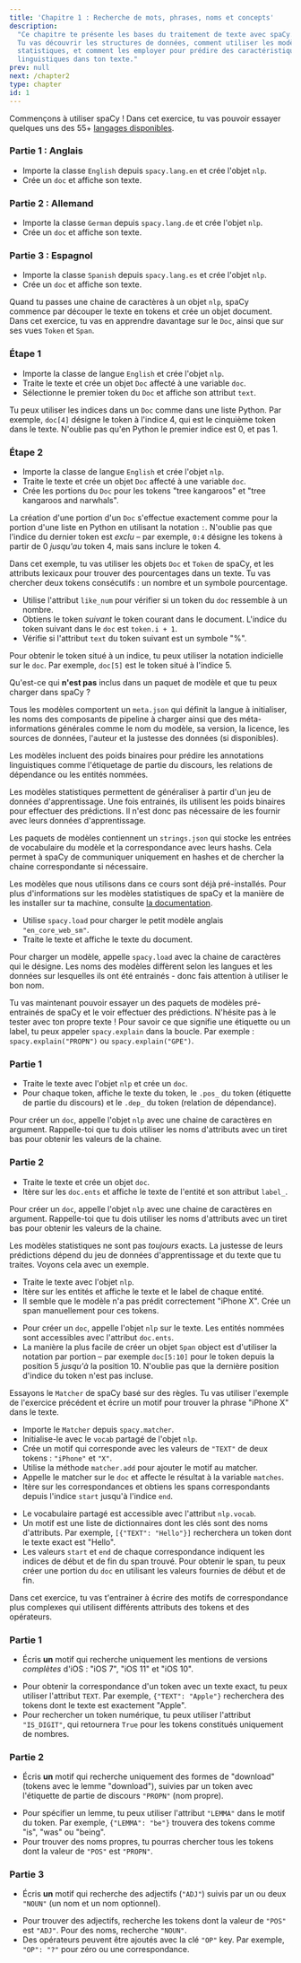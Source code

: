 ```yaml
---
title: 'Chapitre 1 : Recherche de mots, phrases, noms et concepts'
description:
  "Ce chapitre te présente les bases du traitement de texte avec spaCy.
  Tu vas découvrir les structures de données, comment utiliser les modèles
  statistiques, et comment les employer pour prédire des caractéristiques
  linguistiques dans ton texte."
prev: null
next: /chapter2
type: chapter
id: 1
---
```


<exercise id="1" title="Présentation de spaCy" type="slides,video">

<slides source="chapter1_01_introduction-to-spacy" start="0:165" end="3:01">
</slides>

</exercise>

<exercise id="2" title="Prise en main">

Commençons à utiliser spaCy ! Dans cet exercice, tu vas pouvoir essayer quelques
uns des 55+ [langages disponibles](https://spacy.io/usage/models#languages).

### Partie 1 : Anglais

- Importe la classe `English` depuis `spacy.lang.en` et crée l'objet `nlp`.
- Crée un `doc` et affiche son texte.

<codeblock id="01_02_01"></codeblock>

### Partie 2 : Allemand

- Importe la classe `German` depuis `spacy.lang.de` et crée l'objet `nlp`.
- Crée un `doc` et affiche son texte.

<codeblock id="01_02_02"></codeblock>

### Partie 3 : Espagnol

- Importe la classe `Spanish` depuis `spacy.lang.es` et crée l'objet `nlp`.
- Crée un `doc` et affiche son texte.

<codeblock id="01_02_03"></codeblock>

</exercise>

<exercise id="3" title="Documents, spans et tokens">

Quand tu passes une chaine de caractères à un objet `nlp`, spaCy commence par
découper le texte en tokens et crée un objet document. Dans cet exercice, tu
vas en apprendre davantage sur le `Doc`, ainsi que sur ses vues `Token` et
`Span`.

### Étape 1

- Importe la classe de langue `English` et crée l'objet `nlp`.
- Traite le texte et crée un objet `Doc` affecté à une variable `doc`.
- Sélectionne le premier token du `Doc` et affiche son attribut `text`.

<codeblock id="01_03_01">

Tu peux utiliser les indices dans un `Doc` comme dans une liste Python. Par
exemple, `doc[4]` désigne le token à l'indice 4, qui est le cinquième token
dans le texte. N'oublie pas qu'en Python le premier indice est 0, et pas 1.

</codeblock>

### Étape 2

- Importe la classe de langue `English` et crée l'objet `nlp`.
- Traite le texte et crée un objet `Doc` affecté à une variable `doc`.
- Crée les portions du `Doc` pour les tokens "tree kangaroos" et "tree
  kangaroos and narwhals".

<codeblock id="01_03_02">

La création d'une portion d'un `Doc` s'effectue exactement comme pour la
portion d'une liste en Python en utilisant la notation `:`. N'oublie pas que
l'indice du dernier token est _exclu_ – par exemple, `0:4` désigne les tokens à
partir de 0 _jusqu'au_ token 4, mais sans inclure le token 4.

</codeblock>

</exercise>

<exercise id="4" title="Attributs lexicaux">

Dans cet exemple, tu vas utiliser les objets `Doc` et `Token` de spaCy, et les
attributs lexicaux pour trouver des pourcentages dans un texte. Tu vas chercher
deux tokens consécutifs : un nombre et un symbole pourcentage.

- Utilise l'attribut `like_num` pour vérifier si un token du `doc` ressemble à
  un nombre.
- Obtiens le token _suivant_ le token courant dans le document. L'indice du
  token suivant dans le `doc` est `token.i + 1`.
- Vérifie si l'attribut `text` du token suivant est un symbole "%".

<codeblock id="01_04">

Pour obtenir le token situé à un indice, tu peux utiliser la notation indicielle
sur le `doc`. Par exemple, `doc[5]` est le token situé à l'indice 5.

</codeblock>

</exercise>

<exercise id="5" title="Modèles statistiques" type="slides,video">

<slides source="chapter1_02_statistical-models" start="3:12" end="7:01">
</slides>

</exercise>

<exercise id="6" title="Paquets de modèles" type="choice">

Qu'est-ce qui **n'est pas** inclus dans un paquet de modèle et que tu peux
charger dans spaCy ?

<choice>
<opt text="Un fichier de métadonnées contenant le langage, le pipeline et la licence.">

Tous les modèles comportent un `meta.json` qui définit la langue à initialiser,
les noms des composants de pipeline à charger ainsi que des méta-informations
générales comme le nom du modèle, sa version, la licence, les sources de
données, l'auteur et la justesse des données (si disponibles).

</opt>
<opt text="Des poids binaires pour effectuer des prédictions statistiques.">

Les modèles incluent des poids binaires pour prédire les annotations
linguistiques comme l'étiquetage de partie du discours, les relations de
dépendance ou les entités nommées.

</opt>
<opt correct="true" text="Les données annotées sur lesquelles le modèle a été entrainé.">

Les modèles statistiques permettent de généraliser à partir d'un jeu de données
d'apprentissage. Une fois entrainés, ils utilisent les poids binaires pour
effectuer des prédictions. Il n'est donc pas nécessaire de les fournir avec
leurs données d'apprentissage.

</opt>
<opt text="Les Strings du vocabulaire du modèle et leurs hashs.">

Les paquets de modèles contiennent un `strings.json` qui stocke les entrées de
vocabulaire du modèle et la correspondance avec leurs hashs. Cela permet à
spaCy de communiquer uniquement en hashes et de chercher la chaine
correspondante si nécessaire.

</opt>
</choice>

</exercise>

<exercise id="7" title="Chargement de modèles">

Les modèles que nous utilisons dans ce cours sont déjà pré-installés. Pour plus
d'informations sur les modèles statistiques de spaCy et la manière de les
installer sur ta machine, consulte [la documentation](https://spacy.io/usage/models).

- Utilise `spacy.load` pour charger le petit modèle anglais `"en_core_web_sm"`.
- Traite le texte et affiche le texte du document.

<codeblock id="01_07">

Pour charger un modèle, appelle `spacy.load` avec la chaine de caractères qui
le désigne. Les noms des modèles diffèrent selon les langues et les données sur
lesquelles ils ont été entrainés - donc fais attention à utiliser le bon nom.

</codeblock>

</exercise>

<exercise id="8" title="Prédiction d'attributs linguistiques">

Tu vas maintenant pouvoir essayer un des paquets de modèles pré-entrainés de
spaCy et le voir effectuer des prédictions. N'hésite pas à le tester avec ton
propre texte ! Pour savoir ce que signifie une étiquette ou un label, tu peux
appeler `spacy.explain` dans la boucle. Par exemple :
`spacy.explain("PROPN")` ou `spacy.explain("GPE")`.

### Partie 1

- Traite le texte avec l'objet `nlp` et crée un `doc`.
- Pour chaque token, affiche le texte du token, le `.pos_` du token
  (étiquette de partie du discours) et le `.dep_` du token (relation de
  dépendance).

<codeblock id="01_08_01">

Pour créer un `doc`, appelle l'objet `nlp` avec une chaine de caractères en
argument. Rappelle-toi que tu dois utiliser les noms d'attributs avec un
tiret bas pour obtenir les valeurs de la chaine.

</codeblock>

### Partie 2

- Traite le texte et crée un objet `doc`.
- Itère sur les `doc.ents` et affiche le texte de l'entité et son attribut
  `label_`.

<codeblock id="01_08_02">

Pour créer un `doc`, appelle l'objet `nlp` avec une chaine de caractères en
argument. Rappelle-toi que tu dois utiliser les noms d'attributs avec un
tiret bas pour obtenir les valeurs de la chaine.

</codeblock>

</exercise>

<exercise id="9" title="Prédiction d'entités nommées dans le contexte">

Les modèles statistiques ne sont pas _toujours_ exacts. La justesse de leurs
prédictions dépend du jeu de données d'apprentissage et du texte que tu traites.
Voyons cela avec un exemple.

- Traite le texte avec l'objet `nlp`.
- Itère sur les entités et affiche le texte et le label de chaque entité.
- Il semble que le modèle n'a pas prédit correctement "iPhone X". Crée un span
  manuellement pour ces tokens.

<codeblock id="01_09">

- Pour créer un `doc`, appelle l'objet `nlp` sur le texte. Les entités nommées
  sont accessibles avec l'attribut `doc.ents`.
- La manière la plus facile de créer un objet `Span` object est d'utiliser la
  notation par portion – par exemple `doc[5:10]` pour le token depuis la
  position 5 _jusqu'à_ la position 10. N'oublie pas que la dernière position
  d'indice du token n'est pas incluse.

</codeblock>

</exercise>

<exercise id="10" title="Correspondances avec des règles" type="slides,video">

<slides source="chapter1_03_rule-based-matching" start="7:118" end="10:55">
</slides>

</exercise>

<exercise id="11" title="Utilisation du Matcher">

Essayons le `Matcher` de spaCy basé sur des règles. Tu vas utiliser l'exemple
de l'exercice précédent et écrire un motif pour trouver la phrase "iPhone X"
dans le texte.

- Importe le `Matcher` depuis `spacy.matcher`.
- Initialise-le avec le `vocab` partagé de l'objet `nlp`.
- Crée un motif qui corresponde avec les valeurs de `"TEXT"` de deux tokens :
  `"iPhone"` et `"X"`.
- Utilise la méthode `matcher.add` pour ajouter le motif au matcher.
- Appelle le matcher sur le `doc` et affecte le résultat à la variable
  `matches`.
- Itère sur les correspondances et obtiens les spans correspondants depuis
  l'indice `start` jusqu'à l'indice `end`.

<codeblock id="01_11">

- Le vocabulaire partagé est accessible avec l'attribut `nlp.vocab`.
- Un motif est une liste de dictionnaires dont les clés sont des noms
  d'attributs. Par exemple, `[{"TEXT": "Hello"}]` recherchera un token dont le
  texte exact est "Hello".
- Les valeurs `start` et `end` de chaque correspondance indiquent les indices de
  début et de fin du span trouvé. Pour obtenir le span, tu peux créer une
  portion du `doc` en utilisant les valeurs fournies de début et de fin.

</codeblock>

</exercise>

<exercise id="12" title="Ecriture de motifs">

Dans cet exercice, tu vas t'entrainer à écrire des motifs de correspondance
plus complexes qui utilisent différents attributs des tokens et des opérateurs.

### Partie 1

- Écris **un** motif qui recherche uniquement les mentions de versions
  _complètes_ d'iOS :
  "iOS 7", "iOS 11" et "iOS 10".

<codeblock id="01_12_01">

- Pour obtenir la correspondance d'un token avec un texte exact, tu peux
  utiliser l'attribut `TEXT`. Par exemple, `{"TEXT": "Apple"}` recherchera
  des tokens dont le texte est exactement "Apple".
- Pour rechercher un token numérique, tu peux utiliser l'attribut `"IS_DIGIT"`,
  qui retournera `True` pour les tokens constitués uniquement de nombres.

</codeblock>

### Partie 2

- Écris **un** motif qui recherche uniquement des formes de "download" (tokens
  avec le lemme "download"), suivies par un token avec l'étiquette de partie
  de discours `"PROPN"` (nom propre).

<codeblock id="01_12_02">

- Pour spécifier un lemme, tu peux utiliser l'attribut `"LEMMA"` dans le motif
  du token.
  Par exemple, `{"LEMMA": "be"}` trouvera des tokens comme "is", "was"
  ou "being".
- Pour trouver des noms propres, tu pourras chercher tous les tokens dont la
  valeur de `"POS"` est `"PROPN"`.

</codeblock>

### Partie 3

- Écris **un** motif qui recherche des adjectifs (`"ADJ"`) suivis par un ou
  deux `"NOUN"` (un nom et un nom optionnel).

<codeblock id="01_12_03">

- Pour trouver des adjectifs, recherche les tokens dont la valeur de `"POS"`
  est `"ADJ"`. Pour des noms, recherche `"NOUN"`.
- Des opérateurs peuvent être ajoutés avec la clé `"OP"` key. Par exemple,
  `"OP": "?"` pour zéro ou une correspondance.

</codeblock>

</exercise>
